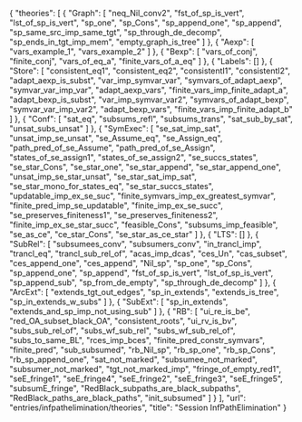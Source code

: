 {
    "theories": [
        {
            "Graph": [
                "neq_Nil_conv2",
                "fst_of_sp_is_vert",
                "lst_of_sp_is_vert",
                "sp_one",
                "sp_Cons",
                "sp_append_one",
                "sp_append",
                "sp_same_src_imp_same_tgt",
                "sp_through_de_decomp",
                "sp_ends_in_tgt_imp_mem",
                "empty_graph_is_tree"
            ]
        },
        {
            "Aexp": [
                "vars_example_1",
                "vars_example_2"
            ]
        },
        {
            "Bexp": [
                "vars_of_conj",
                "finite_conj",
                "vars_of_eq_a",
                "finite_vars_of_a_eq"
            ]
        },
        {
            "Labels": []
        },
        {
            "Store": [
                "consistent_eq1",
                "consistent_eq2",
                "consistentI1",
                "consistentI2",
                "adapt_aexp_is_subst",
                "var_imp_symvar_var",
                "symvars_of_adapt_aexp",
                "symvar_var_imp_var",
                "adapt_aexp_vars",
                "finite_vars_imp_finite_adapt_a",
                "adapt_bexp_is_subst",
                "var_imp_symvar_var2",
                "symvars_of_adapt_bexp",
                "symvar_var_imp_var2",
                "adapt_bexp_vars",
                "finite_vars_imp_finite_adapt_b"
            ]
        },
        {
            "Conf": [
                "sat_eq",
                "subsums_refl",
                "subsums_trans",
                "sat_sub_by_sat",
                "unsat_subs_unsat"
            ]
        },
        {
            "SymExec": [
                "se_sat_imp_sat",
                "unsat_imp_se_unsat",
                "se_Assume_eq",
                "se_Assign_eq",
                "path_pred_of_se_Assume",
                "path_pred_of_se_Assign",
                "states_of_se_assign1",
                "states_of_se_assign2",
                "se_succs_states",
                "se_star_Cons",
                "se_star_one",
                "se_star_append",
                "se_star_append_one",
                "unsat_imp_se_star_unsat",
                "se_star_sat_imp_sat",
                "se_star_mono_for_states_eq",
                "se_star_succs_states",
                "updatable_imp_ex_se_suc",
                "finite_symvars_imp_ex_greatest_symvar",
                "finite_pred_imp_se_updatable",
                "finite_imp_ex_se_succ",
                "se_preserves_finiteness1",
                "se_preserves_finiteness2",
                "finite_imp_ex_se_star_succ",
                "feasible_Cons",
                "subsums_imp_feasible",
                "se_as_ce",
                "ce_star_Cons",
                "se_star_as_ce_star"
            ]
        },
        {
            "LTS": []
        },
        {
            "SubRel": [
                "subsumees_conv",
                "subsumers_conv",
                "in_trancl_imp",
                "trancl_eq",
                "trancl_sub_rel_of",
                "acas_imp_dcas",
                "ces_Un",
                "cas_subset",
                "ces_append_one",
                "ces_append",
                "Nil_sp",
                "sp_one",
                "sp_Cons",
                "sp_append_one",
                "sp_append",
                "fst_of_sp_is_vert",
                "lst_of_sp_is_vert",
                "sp_append_sub",
                "sp_from_de_empty",
                "sp_through_de_decomp"
            ]
        },
        {
            "ArcExt": [
                "extends_tgt_out_edges",
                "sp_in_extends",
                "extends_is_tree",
                "sp_in_extends_w_subs"
            ]
        },
        {
            "SubExt": [
                "sp_in_extends",
                "extends_and_sp_imp_not_using_sub"
            ]
        },
        {
            "RB": [
                "ui_re_is_be",
                "red_OA_subset_black_OA",
                "consistent_roots",
                "ui_rv_is_bv",
                "subs_sub_rel_of",
                "subs_wf_sub_rel",
                "subs_wf_sub_rel_of",
                "subs_to_same_BL",
                "rces_imp_bces",
                "finite_pred_constr_symvars",
                "finite_pred",
                "sub_subsumed",
                "rb_Nil_sp",
                "rb_sp_one",
                "rb_sp_Cons",
                "rb_sp_append_one",
                "sat_not_marked",
                "subsumee_not_marked",
                "subsumer_not_marked",
                "tgt_not_marked_imp",
                "fringe_of_empty_red1",
                "seE_fringe1",
                "seE_fringe4",
                "seE_fringe2",
                "seE_fringe3",
                "seE_fringe5",
                "subsumE_fringe",
                "RedBlack_subpaths_are_black_subpaths",
                "RedBlack_paths_are_black_paths",
                "init_subsumed"
            ]
        }
    ],
    "url": "entries/infpathelimination/theories",
    "title": "Session InfPathElimination"
}
